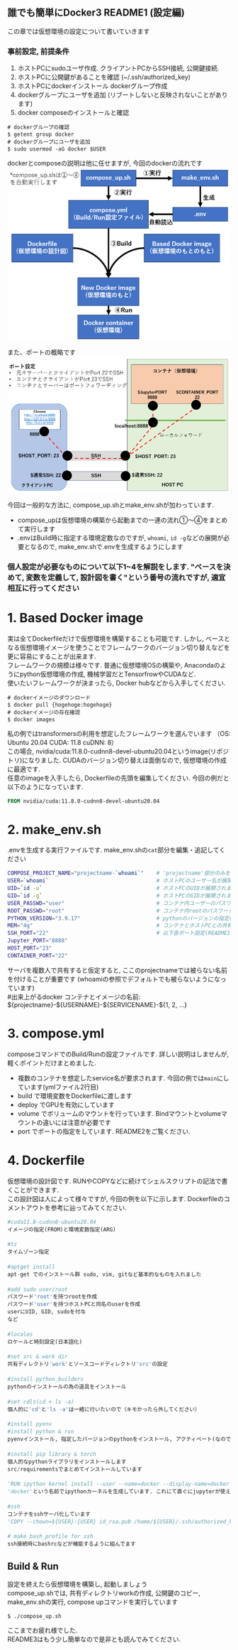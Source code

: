 ## 誰でも簡単にDocker3 README1 (設定編)
この章では仮想環境の設定について書いていきます

### 事前設定, 前提条件
1. ホストPCにsudoユーザ作成. クライアントPCからSSH接続, 公開鍵接続. 
2. ホストPCに公開鍵があることを確認 (~/.ssh/authorized_key)
3. ホストPCにdockerインストール dockerグループ作成
4. dockerグループにユーザを追加 (リブートしないと反映されないことがあります)
5. docker composeのインストールと確認
```shell
# dockerグループの確認
$ getent group docker
# dockerグループにユーザを追加
$ sudo usermod -aG docker $USER
```

dockerとcomposeの説明は他に任せますが, 今回のdockerの流れです  
![Test Image 1](/pic/compose.png)

また、ポートの概略です  
![Test Image 2](/pic/port.png)

今回は一般的な方法に, compose_up.shとmake_env.shが加わっています.   
* compose_upは仮想環境の構築から起動までの一連の流れ①～④をまとめて実行します  
* .envはBuild時に指定する環境定数なのですが, `whoami`, `id -g`などの展開が必要となるので, make_env.shで.envを生成するようにします

### 個人設定が必要なものについて以下1~4を解説をします. "ベースを決めて, 変数を定義して, 設計図を書く"という番号の流れですが, 適宜相互に行ってください

# 1. Based Docker image
実は全てDockerfileだけで仮想環境を構築することも可能です. しかし, ベースとなる仮想環境イメージを使うことでフレームワークのバージョン切り替えなどを更に容易にすることが出来ます.   
フレームワークの規模は様々です. 普通に仮想環境OSの構築や, Anacondaのようにpython仮想環境の作成, 機械学習だとTensorfrowやCUDAなど.  
使いたいフレームワークが決まったら, Docker hubなどから入手してください. 
```shell
# dockerイメージのダウンロード
$ docker pull {hogehoge:hogehoge}
# dockerイメージの存在確認
$ docker images
```  
私の例ではtransformersの利用を想定したフレームワークを選んでいます （OS: Ubuntu 20.04 CUDA: 11.8 cuDNN: 8）  
この場合, nvidia/cuda:11.8.0-cudnn8-devel-ubuntu20.04というimage(リポジトリ)になりました.
CUDAのバージョン切り替えは面倒なので, 仮想環境の作成に最適です.  
任意のimageを入手したら, Dockerfileの先頭を編集してください. 今回の例だと以下のようになっています.  
```dockerfile
FROM nvidia/cuda:11.8.0-cudnn8-devel-ubuntu20.04
```

# 2. make_env.sh
.envを生成する実行ファイルです. make_env.shの`cat`部分を編集・追記してください
```sh
COMPOSE_PROJECT_NAME="projectname-`whoami`"    # 'projectname'部分のみを編集してください("-"は残すのがオススメ)
USER=`whoami`                                  # ホストPCのユーザー名が展開されます
UID=`id -u`                                    # ホストPCのUIDが展開されます
GID=`id -g`                                    # ホストPCのGIDが展開されます
USER_PASSWD="user"                             # コンテナ内ユーザーのパスワードの指定
ROOT_PASSWD="root"                             # コンテナ内rootのパスワード指定
PYTHON_VERSION="3.9.17"                        # pythonのバージョンの指定(別途記載)
MEM="4g"                                       # コンテナとホストPCとの共有メモリ容量
SSH_PORT="22"                                  # 以下各ポート設定(README1)
Jupyter_PORT="8888"
HOST_PORT="23"
CONTAINER_PORT="22"
```
サーバを複数人で共有すると仮定すると, ここのprojectnameでは被らない名前を付けることが重要です (whoamiの参照でデフォルトでも被らないようになっています)  
#出来上がるdocker コンテナとイメージの名前: \${projectname}-\${USERNAME}-\${SERVICENAME}-\${1, 2, ...}

# 3. compose.yml
composeコマンドでのBuild/Runの設定ファイルです. 詳しい説明はしませんが, 軽くポイントだけまとめました. 
* 複数のコンテナを想定したservice名が要求されます. 今回の例では`main`にしています(ymlファイル2行目)
* build で環境変数をDockerfileに渡します
* deploy でGPUを有効にしています
* volume でボリュームのマウントを行っています. Bindマウントとvolumeマウントの違いには注意が必要です
* port でポートの指定をしています. README2をご覧ください. 

# 4. Dockerfile
仮想環境の設計図です. RUNやCOPYなどに続けてシェルスクリプトの記法で書くことができます.   
この設計図は人によって様々ですが, 今回の例を以下に示します. Dockerfileのコメントアウトを参考に辿ってみてください. 
```python
#cuda11.8-cudnn8-ubuntu20.04
イメージの指定(FROM)と環境変数指定(ARG)

#tz
タイムゾーン指定

#aptget install
apt-get でのインストール群 sudo, vim, gitなど基本的なものを入れました

#add sudo user/root
パスワード'root'を持つrootを作成
パスワード'user'を持つホストPCと同名のuserを作成
userにUID, GID, sudoを付与
など

#locales
ロケールと時刻設定(日本語化)

#set src & work dir
共有ディレクトリ'work'とソースコードディレクトリ'src'の設定

#install python_builders
pythonのインストールの為の道具をインストール

#set cdls(cd + ls -a)
個人的に'cd'と'ls -a'は一緒に行いたいので（キモかったら外してください）

#install pyenv
#install python & run
pyenvインストール, 指定したバージョンのpythonをインストール, アクティベート(なので仮想環境入ったらアクティベート無しでそのまま使える)

#install pip library & torch
個人的なpythonライブラリをインストールします
src/requirementsでまとめてインストールしています

'RUN ipython kernel install --user --name=docker --display-name=docker'
'docker'という名前でipythonカーネルを生成しています. これにて直ぐにjupyterが使えます

#ssh
コンテナをsshサーバ化しています
'COPY --chown=${USER}:{USER} id_rsa.pub /home/${USER}/.ssh/authorized_keys'でクライアントPCの公開鍵をコンテナ内に格納しています

# make bash_profile for ssh
ssh接続時にbashrcなどが機能するように組んでます

```
## Build & Run
設定を終えたら仮想環境を構築し, 起動しましょう  
compose_up.shでは, 共有ディレクトリworkの作成, 公開鍵のコピー, make_env.shの実行, compose upコマンドを実行しています
```shell
$ ./compose_up.sh
```

ここまでお疲れ様でした.   
README3はもう少し簡単なので是非とも読んでみてください. 
